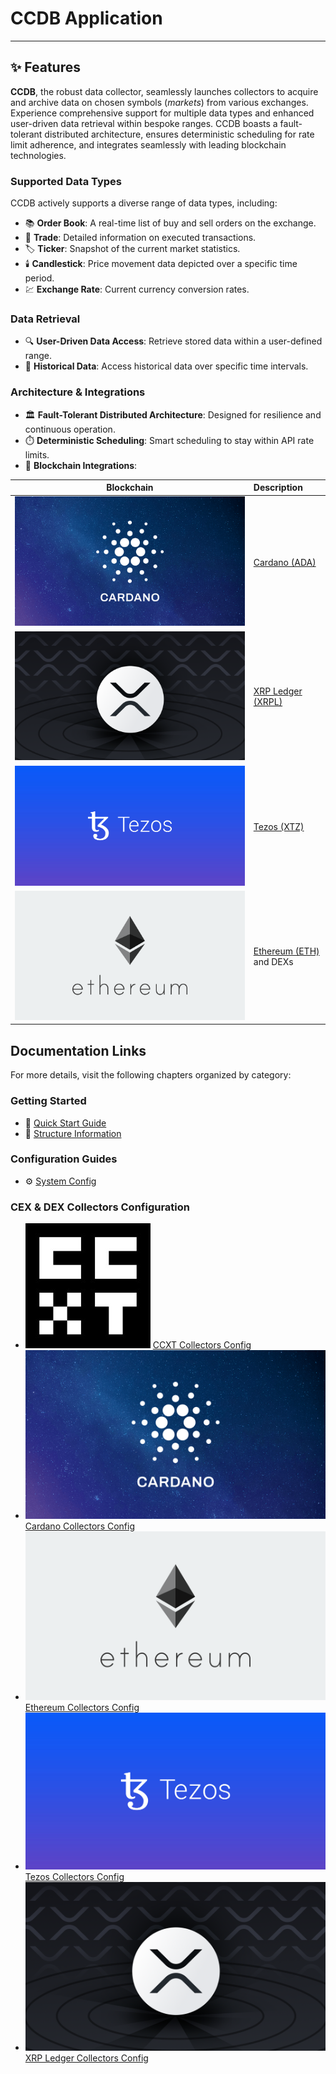 # CCDB Application

---

## ✨ Features

**CCDB**, the robust data collector, seamlessly launches collectors to acquire and archive data on chosen symbols (_markets_) from various exchanges. Experience comprehensive support for multiple data types and enhanced user-driven data retrieval within bespoke ranges. CCDB boasts a fault-tolerant distributed architecture, ensures deterministic scheduling for rate limit adherence, and integrates seamlessly with leading blockchain technologies.

### Supported Data Types
CCDB actively supports a diverse range of data types, including:

- 📚 **Order Book**: A real-time list of buy and sell orders on the exchange.
- 🔄 **Trade**: Detailed information on executed transactions.
- 🏷️ **Ticker**: Snapshot of the current market statistics.
- 🕯️ **Candlestick**: Price movement data depicted over a specific time period.
- 💹 **Exchange Rate**: Current currency conversion rates.

### Data Retrieval
- 🔍 **User-Driven Data Access**: Retrieve stored data within a user-defined range.
- 📅 **Historical Data**: Access historical data over specific time intervals.

### Architecture & Integrations
- 🏛️ **Fault-Tolerant Distributed Architecture**: Designed for resilience and continuous operation.
- ⏱️ **Deterministic Scheduling**: Smart scheduling to stay within API rate limits.
- 🔗 **Blockchain Integrations**:

| Blockchain | Description |
|:---:|:---|
| [![Cardano](public/images/cardano.png)](https://cardano.org/) | [Cardano (ADA)](https://cardano.org/) |
| [![XRP Ledger](public/images/xrpl.png)](https://xrpl.org/index.html) | [XRP Ledger (XRPL)](https://xrpl.org/index.html) |
| [![Tezos](public/images/tezos.jpg)](https://tezos.com/) | [Tezos (XTZ)](https://tezos.com/) |
| [![Ethereum](public/images/ethereum.png)](https://ethereum.org/) | [Ethereum (ETH)](https://ethereum.org/) and DEXs |

## Documentation Links

For more details, visit the following chapters organized by category:

### Getting Started
- 🚀 [Quick Start Guide](docs/quick-start.md)
- 📐 [Structure Information](docs/structure.md)

### Configuration Guides
- ⚙️ [System Config](docs/config/system.md)

### CEX & DEX Collectors Configuration
- [![CCXT](public/images/ccxt.jpeg)](https://docs.ccxt.com/) [CCXT Collectors Config](docs/config/ccxt-collectors.md)
- [![Cardano](public/images/cardano.png)](https://cardano.org/) [Cardano Collectors Config](docs/config/cardano-collectors.md)
- [![Ethereum](public/images/ethereum.png)](https://ethereum.org/) [Ethereum Collectors Config](docs/config/eth-collectors.md)
- [![Tezos](public/images/tezos.jpg)](https://tezos.com/) [Tezos Collectors Config](docs/config/tezos-collectors.md)
- [![XRP Ledger](public/images/xrpl.png)](https://xrpl.org/index.html) [XRP Ledger Collectors Config](docs/config/xrpl-collectors.md)

